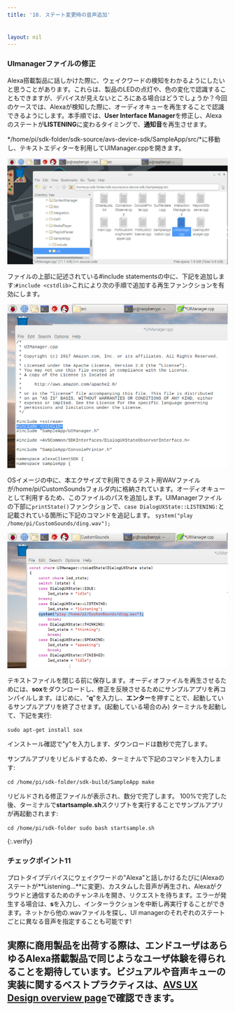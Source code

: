 ```yaml
---
title: '10. ステート変更時の音声追加'


layout: nil
---
```


### UImanagerファイルの修正

Alexa搭載製品に話しかけた際に、ウェイクワードの検知をわかるようにしたいと思うことがあります。これらは、製品のLEDの点灯や、色の変化で認識することもできますが、デバイスが見えないところにある場合はどうでしょうか？今回のケースでは、Alexaが検知した際に、オーディオキューを再生することで認識できるようにします。本手順では、**User Interface Manager**を修正し、Alexaのステートが**LISTENING**に変わるタイミングで、**通知音**を再生させます。

*/home/pi/sdk-folder/sdk-source/avs-device-sdk/SampleApp/src/*に移動し、テキストエディターを利用してUIManager.cppを開きます。

![UIM_location](../assets/intelUImanagerLocation.png)

ファイルの上部に記述されている#include statementsの中に、下記を追加します:`#include <cstdlib>`これにより次の手順で追加する再生ファンクションを有効にします。

![Add_include](../assets/Play_Ding_1.png)

OSイメージの中に、本エクサイズで利用できるテスト用WAVファイルが/home/pi/CustomSoundsフォルダ内に格納されています。オーディオキューとして利用するため、このファイルのパスを追加します。UIManagerファイルの下部に`printState()`ファンクションで、`case DialogUXState::LISTENING:`と記載されている箇所に下記のコマンドを追記します。
`system("play /home/pi/CustomSounds/ding.wav");`

![Add_sound](../assets/Play_Ding_2.png)

テキストファイルを閉じる前に保存します。オーディオファイルを再生させるためには、**sox**をダウンロードし、修正を反映させるためにサンプルアプリを再コンパイルします。はじめに、"**q**"を入力し、**エンター**を押すことで、起動しているサンプルアプリを終了させます。(起動している場合のみ) 
ターミナルを起動して、下記を実行:

`sudo apt-get install sox`

インストール確認で"y"を入力します、ダウンロードは数秒で完了します。

サンプルアプリをリビルドするため、ターミナルで下記のコマンドを入力します:

`cd /home/pi/sdk-folder/sdk-build/SampleApp
make
`

リビルドされる修正ファイルが表示され、数分で完了します。
100%で完了した後、ターミナルで**startsample.sh**スクリプトを実行することでサンプルアプリが再起動されます:

`cd /home/pi/sdk-folder
sudo bash startsample.sh
`

{:.verify}
### チェックポイント11
プロトタイプデバイスにウェイクワードの"Alexa"と話しかけるたびに(Alexaのステートが**Listening...**に変更)、カスタムした音声が再生され、Alexaがクラウドと通信するためのチャンネルを開き、リクエストを待ちます。エラーが発生する場合は、**s**を入力し、インターラクションを中断し再実行することができます。ネットから他の.wavファイルを探し、UI managerのそれぞれのステートごとに異なる音声を指定することも可能です!

実際に商用製品を出荷する際は、エンドユーザはあらゆるAlexa搭載製品で同じようなユーザ体験を得られることを期待しています。ビジュアルや音声キューの実装に関するベストプラクティスは、[AVS UX Design overview page](https://developer.amazon.com/docs/alexa-voice-service/ux-design-overview.html)で確認できます。
---
